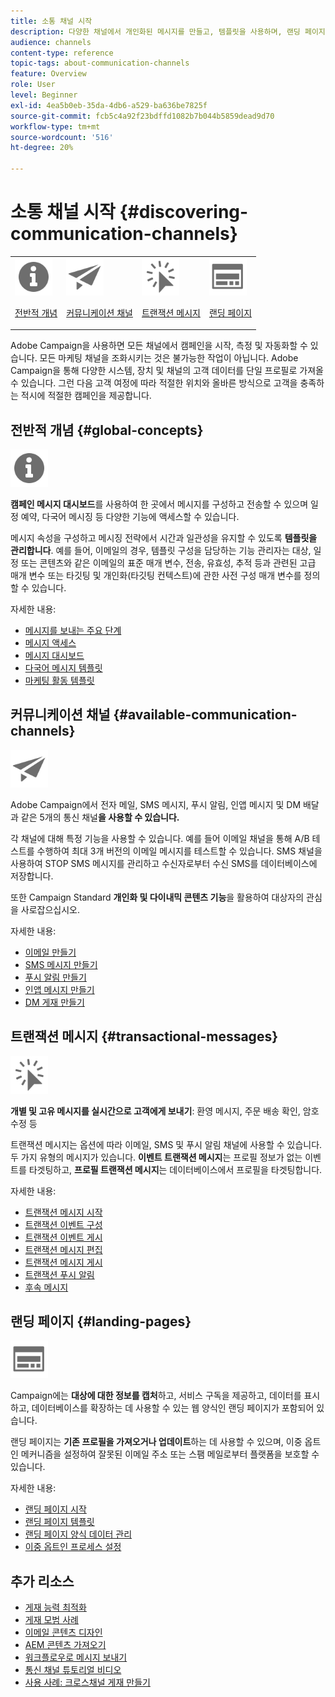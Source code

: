```yaml
---
title: 소통 채널 시작
description: 다양한 채널에서 개인화된 메시지를 만들고, 템플릿을 사용하며, 랜딩 페이지를 만들고, 모범 사례를 확인합니다.
audience: channels
content-type: reference
topic-tags: about-communication-channels
feature: Overview
role: User
level: Beginner
exl-id: 4ea5b0eb-35da-4db6-a529-ba636be7825f
source-git-commit: fcb5c4a92f23bdffd1082b7b044b5859dead9d70
workflow-type: tm+mt
source-wordcount: '516'
ht-degree: 20%

---
```


# 소통 채널 시작 {#discovering-communication-channels}

<table>
<tr>
<td><img src="assets/do-not-localize/icon_concepts.svg" width="60px"><p><a href="#global-concepts">전반적 개념</a></p></td>
<td><img src="assets/do-not-localize/icon_channels.svg" width="60px"><p><a href="#available-communication-channels">커뮤니케이션 채널</a></p></td>
<td><img src="assets/do-not-localize/icon_transactional.svg" width="60px"><p><a href="#transactional-messages">트랜잭션 메시지 </a></p></td>
<td><img src="assets/do-not-localize/icon_landing.svg" width="60px"><p><a href="#landing-pages">랜딩 페이지</a></p></td></tr>
</table>

Adobe Campaign을 사용하면 모든 채널에서 캠페인을 시작, 측정 및 자동화할 수 있습니다.
모든 마케팅 채널을 조화시키는 것은 불가능한 작업이 아닙니다. Adobe Campaign을 통해 다양한 시스템, 장치 및 채널의 고객 데이터를 단일 프로필로 가져올 수 있습니다. 그런 다음 고객 여정에 따라 적절한 위치와 올바른 방식으로 고객을 충족하는 적시에 적절한 캠페인을 제공합니다.

## 전반적 개념 {#global-concepts}

<img src="assets/do-not-localize/icon_concepts.svg" width="60px">

**캠페인 메시지 대시보드**&#x200B;를 사용하여 한 곳에서 메시지를 구성하고 전송할 수 있으며 일정 예약, 다국어 메시징 등 다양한 기능에 액세스할 수 있습니다.

메시지 속성을 구성하고 메시징 전략에서 시간과 일관성을 유지할 수 있도록 **템플릿을 관리합니다**. 예를 들어, 이메일의 경우, 템플릿 구성을 담당하는 기능 관리자는 대상, 일정 또는 콘텐츠와 같은 이메일의 표준 매개 변수, 전송, 유효성, 추적 등과 관련된 고급 매개 변수 또는 타깃팅 및 개인화(타깃팅 컨텍스트)에 관한 사전 구성 매개 변수를 정의할 수 있습니다.

자세한 내용:

* [메시지를 보내는 주요 단계](../../channels/using/key-steps-to-send-a-message.md)
* [메시지 액세스](../../channels/using/accessing-messages.md)
* [메시지 대시보드](../../channels/using/message-dashboard.md)
* [다국어 메시지 템플릿](../../channels/using/multilingual-messages-template.md)
* [마케팅 활동 템플릿](../../start/using/marketing-activity-templates.md)

## 커뮤니케이션 채널 {#available-communication-channels}

<img src="assets/do-not-localize/icon_channels.svg"  width="60px">

Adobe Campaign에서 전자 메일, SMS 메시지, 푸시 알림, 인앱 메시지 및 DM 배달과 같은 5개의 통신 채널&#x200B;**을 사용할 수 있습니다.**

각 채널에 대해 특정 기능을 사용할 수 있습니다. 예를 들어 이메일 채널을 통해 A/B 테스트를 수행하여 최대 3개 버전의 이메일 메시지를 테스트할 수 있습니다. SMS 채널을 사용하여 STOP SMS 메시지를 관리하고 수신자로부터 수신 SMS를 데이터베이스에 저장합니다.

또한 Campaign Standard **개인화 및 다이내믹 콘텐츠 기능**&#x200B;을 활용하여 대상자의 관심을 사로잡으십시오.

자세한 내용:

* [이메일 만들기](../../channels/using/about-emails.md)
* [SMS 메시지 만들기](../../channels/using/about-sms-messages.md)
* [푸시 알림 만들기](../../channels/using/about-push-notifications.md)
* [인앱 메시지 만들기](../../channels/using/about-in-app-messaging.md)
* [DM 게재 만들기](../../channels/using/about-direct-mail.md)

## 트랜잭션 메시지  {#transactional-messages}

<img src="assets/do-not-localize/icon_transactional.svg" width="60px">

**개별 및 고유 메시지를 실시간으로 고객에게 보내기**: 환영 메시지, 주문 배송 확인, 암호 수정 등

트랜잭션 메시지는 옵션에 따라 이메일, SMS 및 푸시 알림 채널에 사용할 수 있습니다. 두 가지 유형의 메시지가 있습니다. **이벤트 트랜잭션 메시지**&#x200B;는 프로필 정보가 없는 이벤트를 타겟팅하고, **프로필 트랜잭션 메시지**&#x200B;는 데이터베이스에서 프로필을 타겟팅합니다.

자세한 내용:

* [트랜잭션 메시지 시작](../../channels/using/getting-started-with-transactional-msg.md)
* [트랜잭션 이벤트 구성](../../channels/using/configuring-transactional-event.md)
* [트랜잭션 이벤트 게시](../../channels/using/publishing-transactional-event.md)
* [트랜잭션 메시지 편집](../../channels/using/editing-transactional-message.md)
* [트랜잭션 메시지 게시](../../channels/using/publishing-transactional-message.md)
* [트랜잭션 푸시 알림](../../channels/using/transactional-push-notifications.md)
* [후속 메시지](../../channels/using/follow-up-messages.md)

## 랜딩 페이지 {#landing-pages}

<img src="assets/do-not-localize/icon_landing.svg" width="60px">

Campaign에는 **대상에 대한 정보를 캡처**&#x200B;하고, 서비스 구독을 제공하고, 데이터를 표시하고, 데이터베이스를 확장하는 데 사용할 수 있는 웹 양식인 랜딩 페이지가 포함되어 있습니다.

랜딩 페이지는 **기존 프로필을 가져오거나 업데이트**&#x200B;하는 데 사용할 수 있으며, 이중 옵트인 메커니즘을 설정하여 잘못된 이메일 주소 또는 스팸 메일로부터 플랫폼을 보호할 수 있습니다.

자세한 내용:

* [랜딩 페이지 시작](../../channels/using/getting-started-with-landing-pages.md)
* [랜딩 페이지 템플릿](../../channels/using/landing-page-templates.md)
* [랜딩 페이지 양식 데이터 관리](../../channels/using/managing-landing-page-form-data.md)
* [이중 옵트인 프로세스 설정](../../channels/using/setting-up-a-double-opt-in-process.md)

## 추가 리소스

* [게재 능력 최적화](../../sending/using/about-deliverability.md)
* [게재 모범 사례](../../sending/using/delivery-best-practices.md)
* [이메일 콘텐츠 디자인](../../designing/using/designing-content-in-adobe-campaign.md)
* [AEM 콘텐츠 가져오기](../../integrating/using/creating-email-experience-manager.md)
* [워크플로우로 메시지 보내기](../../automating/using/about-channel-activities.md)
* [통신 채널 튜토리얼 비디오](https://experienceleague.adobe.com/docs/campaign-standard-learn/tutorials/communication-channels/email/create-email-from-homepage.html?lang=ko)
* [사용 사례: 크로스채널 게재 만들기](../../automating/using/workflow-cross-channel-delivery.md)

